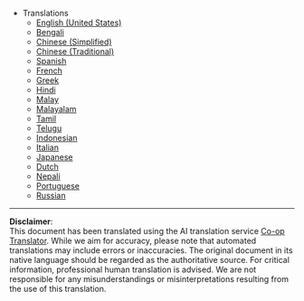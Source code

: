 <!--
CO_OP_TRANSLATOR_METADATA:
{
  "original_hash": "3bd2f51ecf4ac9b39277cba748943793",
  "translation_date": "2025-08-28T11:47:45+00:00",
  "source_file": "docs/_navbar.md",
  "language_code": "en"
}
-->
- Translations
  - [English (United States)](../../../docs/README)
  - [Bengali](../../../docs/README.bn)
  - [Chinese (Simplified)](../../../docs/README.zh-cn)
  - [Chinese (Traditional)](../../../docs/README.zh-tw)
  - [Spanish](../../../docs/README.es)
  - [French](../../../docs/README.fr)
  - [Greek](../../../docs/README.el)
  - [Hindi](../../../docs/README.hi)
  - [Malay](../../../docs/README.ms)
  - [Malayalam](../../../docs/README.ml)
  - [Tamil](../../../docs/README.ta)
  - [Telugu](../../../docs/README.te)
  - [Indonesian](../../../docs/README.id)
  - [Italian](../../../docs/README.it)
  - [Japanese](../../../docs/README.ja)
  - [Dutch](../../../docs/README.nl)
  - [Nepali](../../../docs/README.np)
  - [Portuguese](../../../docs/README.pt)
  - [Russian](../../../docs/README.ru)

---

**Disclaimer**:  
This document has been translated using the AI translation service [Co-op Translator](https://github.com/Azure/co-op-translator). While we aim for accuracy, please note that automated translations may include errors or inaccuracies. The original document in its native language should be regarded as the authoritative source. For critical information, professional human translation is advised. We are not responsible for any misunderstandings or misinterpretations resulting from the use of this translation.
